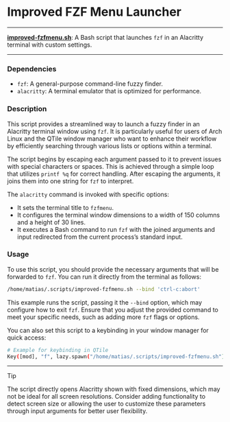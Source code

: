 # Improved FZF Menu Launcher

---

**[improved-fzfmenu.sh](improved-fzfmenu.sh)**: A Bash script that launches `fzf` in an Alacritty terminal with custom settings.

---

### Dependencies

- `fzf`: A general-purpose command-line fuzzy finder.
- `alacritty`: A terminal emulator that is optimized for performance.

### Description

This script provides a streamlined way to launch a fuzzy finder in an Alacritty terminal window using `fzf`. It is particularly useful for users of Arch Linux and the QTile window manager who want to enhance their workflow by efficiently searching through various lists or options within a terminal.

The script begins by escaping each argument passed to it to prevent issues with special characters or spaces. This is achieved through a simple loop that utilizes `printf %q` for correct handling. After escaping the arguments, it joins them into one string for `fzf` to interpret.

The `alacritty` command is invoked with specific options:
- It sets the terminal title to `fzfmenu`.
- It configures the terminal window dimensions to a width of 150 columns and a height of 30 lines.
- It executes a Bash command to run `fzf` with the joined arguments and input redirected from the current process’s standard input.

### Usage

To use this script, you should provide the necessary arguments that will be forwarded to `fzf`. You can run it directly from the terminal as follows:

```bash
/home/matias/.scripts/improved-fzfmenu.sh --bind 'ctrl-c:abort'
```

This example runs the script, passing it the `--bind` option, which may configure how to exit `fzf`. Ensure that you adjust the provided command to meet your specific needs, such as adding more `fzf` flags or options.

You can also set this script to a keybinding in your window manager for quick access:
```bash
# Example for keybinding in QTile
Key([mod], "f", lazy.spawn("/home/matias/.scripts/improved-fzfmenu.sh"))
```

---

> [!TIP]  
> The script directly opens Alacritty shown with fixed dimensions, which may not be ideal for all screen resolutions. Consider adding functionality to detect screen size or allowing the user to customize these parameters through input arguments for better user flexibility.
